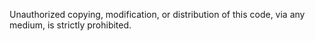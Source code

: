 Unauthorized copying, modification, or distribution of this code, via any medium, is strictly prohibited.

